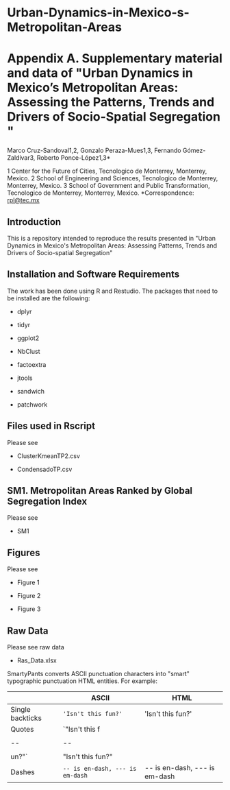 # Urban-Dynamics-in-Mexico-s-Metropolitan-Areas
# Appendix A. Supplementary material and data of "Urban Dynamics in Mexico’s Metropolitan Areas: Assessing the Patterns, Trends and Drivers of Socio-Spatial Segregation "
Marco Cruz-Sandoval1,2, Gonzalo Peraza-Mues1,3, Fernando Gómez-Zaldívar3, Roberto Ponce-López1,3*

1 Center for the Future of Cities, Tecnologico de Monterrey, Monterrey, Mexico. 
2 School of Engineering and Sciences, Tecnologico de Monterrey, Monterrey, Mexico. 
3 School of Government and Public Transformation, Tecnologico de Monterrey, Monterrey, Mexico. 
*Correspondence:  rpl@tec.mx

## Introduction
This is a repository intended to reproduce the results presented in "Urban Dynamics in Mexico's Metropolitan Areas: Assessing Patterns, Trends and Drivers of Socio-spatial Segregation"

## Installation and Software Requirements
The work has been done using R and Restudio. The packages that need to be installed are the following:

<ul> <li>dplyr  </li></ul>
<ul> <li> tidyr  </li></ul>
<ul> <li> ggplot2  </li></ul>
<ul> <li> NbClust  </li></ul>
<ul> <li> factoextra  </li></ul>
<ul> <li> jtools  </li></ul>
<ul> <li> sandwich  </li></ul>
<ul> <li> patchwork  </li></ul>

## Files used in Rscript
Please see 

<ul> <li> ClusterKmeanTP2.csv </li></ul>
<ul> <li> CondensadoTP.csv   </li></ul>

## SM1. Metropolitan Areas Ranked by Global Segregation Index
Please see 
<ul> <li>  SM1 </li></ul>

## Figures 
Please see

<ul> <li> Figure 1 </li></ul>
<ul> <li> Figure 2 </li></ul>
<ul> <li> Figure 3 </li></ul>
 
## Raw Data

Please see raw data 
<ul> <li> Ras_Data.xlsx </li></ul>


SmartyPants converts ASCII punctuation characters into "smart" typographic punctuation HTML entities. For example:

|                |ASCII                          |HTML                         |
|----------------|-------------------------------|-----------------------------|
|Single backticks|`'Isn't this fun?'`            |'Isn't this fun?'            |
|Quotes          |`"Isn't this f
|  |  |
|--|--|
|  |  |
un?"`            |"Isn't this fun?"            |
|Dashes          |`-- is en-dash, --- is em-dash`|-- is en-dash, --- is em-dash|
